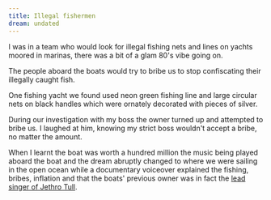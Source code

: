 ```yaml
---
title: Illegal fishermen
dream: undated
---
```


I was in a team who would look for illegal fishing nets and lines on yachts moored in marinas, there was a bit of a glam 80's vibe going on.

The people aboard the boats would try to bribe us to stop confiscating their illegally caught fish.

One fishing yacht we found used neon green fishing line and large circular nets on black handles which were ornately decorated with pieces of silver.

During our investigation with my boss the owner turned up and attempted to bribe us. I laughed at him, knowing my strict boss wouldn't accept a bribe, no matter the amount.

When I learnt the boat was worth a hundred million the music being played aboard the boat and the dream abruptly changed to where we were sailing in the open ocean while a documentary voiceover explained the fishing, bribes, inflation and that the boats' previous owner was in fact the [lead singer of Jethro Tull](https://en.wikipedia.org/wiki/Ian_Anderson).